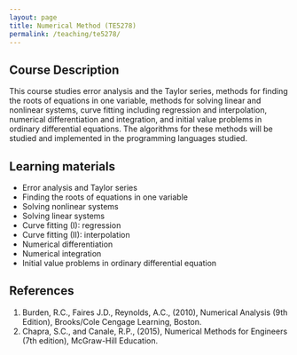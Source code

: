 ```yaml
---
layout: page
title: Numerical Method (TE5278)
permalink: /teaching/te5278/
--- 
```


## Course Description
This course studies error analysis and the Taylor series, methods for finding the roots of equations in one variable, methods for solving linear and nonlinear systems, curve fitting including regression and interpolation, numerical differentiation and integration, and initial value problems in ordinary differential equations. The algorithms for these methods will be studied and implemented in the programming languages studied.

## Learning materials

* Error analysis and Taylor series
* Finding the roots of equations in one variable
* Solving nonlinear systems 
* Solving linear systems 
* Curve fitting (I): regression
* Curve fitting (II): interpolation
* Numerical differentiation
* Numerical integration
* Initial value problems in ordinary differential equation

## References

1. Burden, R.C., Faires J.D., Reynolds, A.C., (2010), Numerical Analysis (9th Edition), Brooks/Cole Cengage Learning, Boston.
1. Chapra, S.C., and Canale, R.P., (2015), Numerical Methods for Engineers (7th edition), McGraw-Hill Education.
